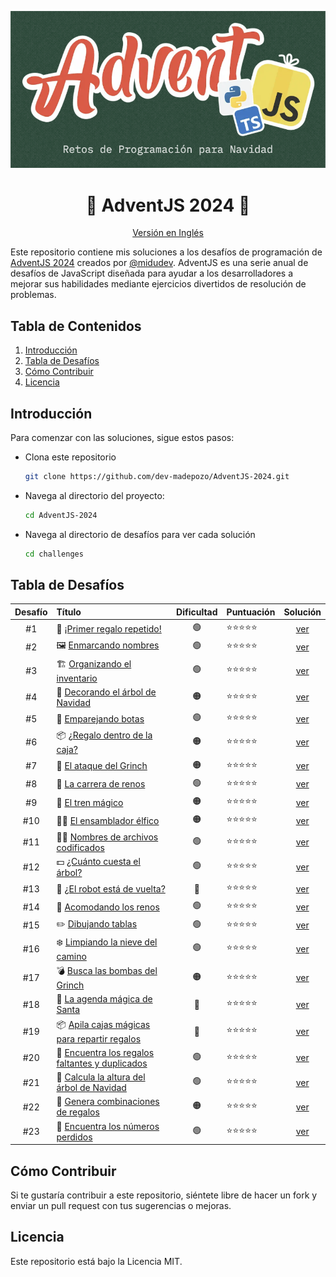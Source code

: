 <div align="center">

![Advent 2024](/assets/hero-es.png)

# 🎄 AdventJS 2024 🎁
[Versión en Inglés](/README.md)

</div>

Este repositorio contiene mis soluciones a los desafíos de programación de [AdventJS 2024](https://www.adventjs.dev/es) creados por [@midudev](https://midu.dev/). AdventJS es una serie anual de desafíos de JavaScript diseñada para ayudar a los desarrolladores a mejorar sus habilidades mediante ejercicios divertidos de resolución de problemas.

## Tabla de Contenidos

1. [Introducción](#introducción)
2. [Tabla de Desafíos](#tabla-de-desafíos)
3. [Cómo Contribuir](#cómo-contribuir)
4. [Licencia](#licencia)

## Introducción

Para comenzar con las soluciones, sigue estos pasos:

- Clona este repositorio

  ```bash
  git clone https://github.com/dev-madepozo/AdventJS-2024.git
  ```

- Navega al directorio del proyecto:

  ```bash
  cd AdventJS-2024
  ```

- Navega al directorio de desafíos para ver cada solución

  ```bash
  cd challenges
  ```

## Tabla de Desafíos

|  Desafío    | Título                                                                                        | Dificultad | Puntuación   | Solución                         |
| :---------: | :-------------------------------------------------------------------------------------------- | :--------: | :----------- | :------------------------------: |
| #1          | 🎁 [¡Primer regalo repetido!](https://adventjs.dev/es/challenges/2024/1)                      | 🟢         | ⭐️⭐️⭐️⭐️⭐️  | [ver](/chalenges/challenge01.md) |
| #2          | 🖼️ [Enmarcando nombres](https://adventjs.dev/es/challenges/2024/2)                            | 🟢         | ⭐️⭐️⭐️⭐️⭐️  | [ver](/chalenges/challenge02.md) |
| #3          | 🏗️ [Organizando el inventario](https://adventjs.dev/es/challenges/2024/3)                     | 🟢         | ⭐️⭐️⭐️⭐️⭐️  | [ver](/chalenges/challenge03.md) |
| #4          | 🎄 [Decorando el árbol de Navidad](https://adventjs.dev/es/challenges/2024/4)                 | 🟠         | ⭐️⭐️⭐️⭐️⭐️  | [ver](/chalenges/challenge04.md) |
| #5          | 👞 [Emparejando botas](https://adventjs.dev/es/challenges/2024/5)                             | 🟢         | ⭐️⭐️⭐️⭐️⭐️  | [ver](/chalenges/challenge05.md) |
| #6          | 📦 [¿Regalo dentro de la caja?](https://adventjs.dev/es/challenges/2024/6)                    | 🟠         | ⭐️⭐️⭐️⭐️⭐️  | [ver](/chalenges/challenge06.md) |
| #7          | 👹 [El ataque del Grinch](https://adventjs.dev/es/challenges/2024/7)                          | 🟠         | ⭐️⭐️⭐️⭐️⭐️  | [ver](/chalenges/challenge07.md) |
| #8          | 🦌 [La carrera de renos](https://adventjs.dev/es/challenges/2024/8)                           | 🟢         | ⭐️⭐️⭐️⭐️⭐️  | [ver](/chalenges/challenge08.md) |
| #9          | 🚂 [El tren mágico](https://adventjs.dev/es/challenges/2024/9)                                | 🟠         | ⭐️⭐️⭐️⭐️⭐️  | [ver](/chalenges/challenge09.md) |
| #10         | 👩‍💻 [El ensamblador élfico](https://adventjs.dev/es/challenges/2024/10)                        | 🟠         | ⭐️⭐️⭐️⭐️⭐️  | [ver](/chalenges/challenge10.md) |
| #11         | 🏴‍☠️ [Nombres de archivos codificados](https://adventjs.dev/es/challenges/2024/11)              | 🟢         | ⭐️⭐️⭐️⭐️⭐️  | [ver](/chalenges/challenge11.md) |
| #12         | 💵 [¿Cuánto cuesta el árbol?](https://adventjs.dev/es/challenges/2024/12)                     | 🟢         | ⭐️⭐️⭐️⭐️⭐️  | [ver](/chalenges/challenge12.md) |
| #13         | 🤖 [¿El robot está de vuelta?](https://adventjs.dev/en/challenges/2024/13)                    | 🔴         | ⭐️⭐️⭐️⭐️⭐️  | [ver](/chalenges/challenge13.md) |
| #14         | 🦌 [Acomodando los renos](https://adventjs.dev/en/challenges/2024/14)                         | 🟢         | ⭐️⭐️⭐️⭐️⭐️  | [ver](/chalenges/challenge14.md) |
| #15         | ✏️  [Dibujando tablas](https://adventjs.dev/en/challenges/2024/15)                             | 🟢         | ⭐️⭐️⭐️⭐️⭐️  | [ver](/chalenges/challenge15.md) |
| #16         | ❄️  [Limpiando la nieve del camino](https://adventjs.dev/en/challenges/2024/16)                | 🟢         | ⭐️⭐️⭐️⭐️⭐️  | [ver](/chalenges/challenge16.md) |
| #17         | 💣 [Busca las bombas del Grinch](https://adventjs.dev/en/challenges/2024/17)                  | 🟠         | ⭐️⭐️⭐️⭐️⭐️  | [ver](/chalenges/challenge17.md) |
| #18         | 📇 [La agenda mágica de Santa](https://adventjs.dev/en/challenges/2024/18)                    | 🔴         | ⭐️⭐️⭐️⭐️⭐️  | [ver](/chalenges/challenge18.md) |
| #19         | 📦 [Apila cajas mágicas para repartir regalos](https://adventjs.dev/en/challenges/2024/19)    | 🔴         | ⭐️⭐️⭐️⭐️⭐️  | [ver](/chalenges/challenge19.md) |
| #20         | 🎁 [Encuentra los regalos faltantes y duplicados](https://adventjs.dev/en/challenges/2024/20) | 🟢         | ⭐️⭐️⭐️⭐️⭐️  | [ver](/chalenges/challenge20.md) |
| #21         | 🎄 [Calcula la altura del árbol de Navidad](https://adventjs.dev/en/challenges/2024/21)       | 🟢         | ⭐️⭐️⭐️⭐️⭐️  | [ver](/chalenges/challenge21.md) |
| #22         | 🎁 [Genera combinaciones de regalos](https://adventjs.dev/en/challenges/2024/22)              | 🟠         | ⭐️⭐️⭐️⭐️⭐️  | [ver](/chalenges/challenge22.md) |
| #23         | 🔢 [Encuentra los números perdidos](https://adventjs.dev/en/challenges/2024/23)               | 🟢         | ⭐️⭐️⭐️⭐️⭐️  | [ver](/chalenges/challenge23.md) |

## Cómo Contribuir

Si te gustaría contribuir a este repositorio, siéntete libre de hacer un fork y enviar un pull request con tus sugerencias o mejoras.

## Licencia

Este repositorio está bajo la Licencia MIT.
